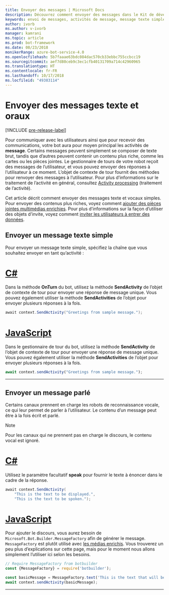 ```yaml
---
title: Envoyer des messages | Microsoft Docs
description: Découvrez comment envoyer des messages dans le Kit de développement logiciel Bot Builder.
keywords: envoi de messages, activités de message, message texte simple, discours, message parlé
author: ivorb
ms.author: v-ivorb
manager: kamrani
ms.topic: article
ms.prod: bot-framework
ms.date: 08/23/2018
monikerRange: azure-bot-service-4.0
ms.openlocfilehash: 5b7faaae63bdc084dac570cb33ebbc755ccbcc19
ms.sourcegitcommit: aef7d80ceb9c3ec1cfb40131709a714c42960965
ms.translationtype: HT
ms.contentlocale: fr-FR
ms.lasthandoff: 10/17/2018
ms.locfileid: "49383114"
---
```

# <a name="send-text-and-spoken-messages"></a>Envoyer des messages texte et oraux

[!INCLUDE [pre-release-label](../includes/pre-release-label.md)]

Pour communiquer avec les utilisateurs ainsi que pour recevoir des communications, votre bot aura pour moyen principal les activités de **message**. Certains messages peuvent simplement se composer de texte brut, tandis que d’autres peuvent contenir un contenu plus riche, comme les cartes ou les pièces jointes. Le gestionnaire de tours de votre robot reçoit des messages de l’utilisateur, et vous pouvez envoyer des réponses à l’utilisateur à ce moment. L’objet de contexte de tour fournit des méthodes pour renvoyer des messages à l’utilisateur. Pour plus d’informations sur le traitement de l’activité en général, consultez [Activity processing](~/v4sdk/bot-builder-basics.md#the-activity-processing-stack) (traitement de l’activité).

Cet article décrit comment envoyer des messages texte et vocaux simples. Pour envoyer des contenus plus riches, voyez comment [ajouter des pièces jointes multimédias enrichies](bot-builder-howto-add-media-attachments.md). Pour plus d’informations sur la façon d’utiliser des objets d’invite, voyez comment [inviter les utilisateurs à entrer des données](bot-builder-prompts.md).

## <a name="send-a-simple-text-message"></a>Envoyer un message texte simple

Pour envoyer un message texte simple, spécifiez la chaîne que vous souhaitez envoyer en tant qu’activité :

# <a name="ctabcsharp"></a>[C#](#tab/csharp)

Dans la méthode **OnTurn** du bot, utilisez la méthode **SendActivity** de l’objet de contexte de tour pour envoyer une réponse de message unique. Vous pouvez également utiliser la méthode **SendActivities** de l’objet pour envoyer plusieurs réponses à la fois.

```cs
await context.SendActivity("Greetings from sample message.");
```

# <a name="javascripttabjavascript"></a>[JavaScript](#tab/javascript)

Dans le gestionnaire de tour du bot, utilisez la méthode **SendActivity** de l’objet de contexte de tour pour envoyer une réponse de message unique. Vous pouvez également utiliser la méthode **SendActivities** de l’objet pour envoyer plusieurs réponses à la fois.

```javascript
await context.sendActivity("Greetings from sample message.");
```

---

## <a name="send-a-spoken-message"></a>Envoyer un message parlé

Certains canaux prennent en charge les robots de reconnaissance vocale, ce qui leur permet de parler à l’utilisateur. Le contenu d’un message peut être à la fois écrit et parlé.

> [!NOTE]
> Pour les canaux qui ne prennent pas en charge le discours, le contenu vocal est ignoré.

# <a name="ctabcsharp"></a>[C#](#tab/csharp)

Utilisez le paramètre facultatif **speak** pour fournir le texte à énoncer dans le cadre de la réponse.

```cs
await context.SendActivity(
    "This is the text to be displayed.",
    "This is the text to be spoken.");
```

# <a name="javascripttabjavascript"></a>[JavaScript](#tab/javascript)

Pour ajouter le discours, vous aurez besoin de `Microsoft.Bot.Builder.MessageFactory` afin de générer le message. `MessageFactory` est plutôt utilisé avec [les médias enrichis](bot-builder-howto-add-media-attachments.md). Vous trouverez un peu plus d’explications sur cette page, mais pour le moment nous allons simplement l’utiliser ici selon les besoins.

```javascript
// Require MessageFactory from botbuilder
const {MessageFactory} = require('botbuilder');

const basicMessage = MessageFactory.text('This is the text that will be displayed.', 'This is the text that will be spoken.');
await context.sendActivity(basicMessage);
```

---

